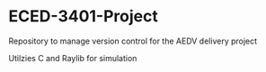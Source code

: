 # ECED-3401-Project
Repository to manage version control for the AEDV delivery project

Utilzies C and Raylib for simulation 
